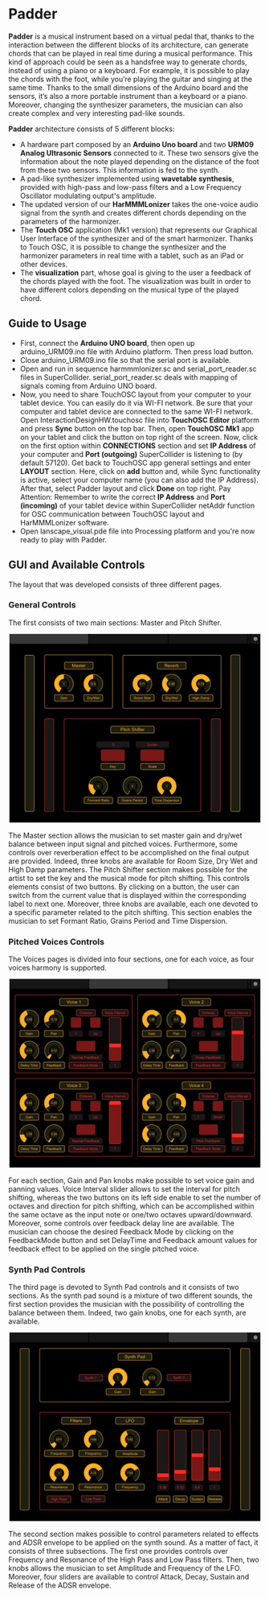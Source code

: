 # Padder
**Padder** is a musical instrument based on a virtual pedal that, thanks to the interaction between the different blocks of its architecture, can generate chords that can be played in real time during a musical performance. This kind of approach could be seen as a handsfree way to generate chords, instead of using a piano or a keyboard. For example, it is possible to play the chords with the foot, while you’re playing the guitar and singing at the same time. 
Thanks to the small dimensions of the Arduino board and the sensors, it’s also a more portable instrument than a keyboard or a piano. Moreover, changing the synthesizer parameters, the musician can also create complex and very interesting pad-like sounds.

**Padder** architecture consists of 5 different blocks:
- A hardware part composed by an **Arduino Uno board** and two **URM09 Analog Ultrasonic Sensors** connected to it. These two sensors give the information about the note played depending on the distance of the foot from these two sensors. This information is fed to the synth.
- A pad-like synthesizer implemented using **wavetable synthesis**, provided with high-pass and low-pass filters and a Low Frequency Oscillator modulating output's amplitude.
- The updated version of our **HarMMMLonizer** takes the one-voice audio signal from the synth and creates different chords depending on the parameters of the harmonizer.
- The **Touch OSC** application (Mk1 version) that represents our Graphical User Interface of the synthesizer and of the smart harmonizer. Thanks to Touch OSC, it is possible to change the synthesizer and the harmonizer parameters in real time with a tablet, such as an iPad or other devices.
- The **visualization** part, whose goal is giving to the user a feedback of the chords played with the foot. The visualization was built in order to have different colors depending on the musical type of the played chord.

## Guide to Usage
- First, connect the **Arduino UNO board**, then open up arduino_URM09.ino file with Arduino platform. Then press load button.
- Close arduino_URM09.ino file so that the serial port is available.
- Open and run in sequence harmmmlonizer.sc and serial_port_reader.sc files in SuperCollider. serial_port_reader.sc deals with mapping of signals coming from Arduino UNO board.
- Now, you need to share TouchOSC layout from your computer to your tablet device. You can easily do it via WI-FI network. Be sure that your computer and tablet device are connected to the same WI-FI network. Open InteractionDesignHW.touchosc file into **TouchOSC Editor** platform and press **Sync** button on the top bar. Then, open **TouchOSC Mk1** app on your tablet and click the button on top right of the screen. Now, click on the first option within **CONNECTIONS** section and set **IP Address** of your computer and **Port (outgoing)** SuperCollider is listening to (by default 57120). Get back to TouchOSC app general settings and enter **LAYOUT** section. Here, click on **add** button and, while Sync functionality is active, select your computer name (you can also add the IP Address). After that, select Padder layout and click **Done** on top right.
Pay Attention: Remember to write the correct **IP Address** and **Port (incoming)** of your tablet device within SuperCollider netAddr function for OSC communication between TouchOSC layout and HarMMMLonizer software.
- Open lanscape_visual.pde file into Processing platform and you're now ready to play with Padder.

## GUI and Available Controls
The layout that was developed consists of three different pages. 

### General Controls
The first consists of two main sections: Master and Pitch Shifter. 

<p align="center">
  <img width="500" height=auto src="./Assets/Images/GeneralControls-TouchOSC-GUI.png">
</p>

The Master section allows the musician to set master gain and dry/wet balance between input signal and pitched voices. Furthermore, some controls over reverberation effect to be accomplished on the final output are provided. Indeed, three knobs are available for Room Size, Dry Wet and High Damp parameters.
The Pitch Shifter section makes possible for the artist to set the key and the musical mode for pitch shifting. This controls elements consist of two buttons. By clicking on a button, the user can switch from the current value that is displayed within the corresponding label to next one. Moreover, three knobs are available, each one devoted to a specific parameter related to the pitch shifting. This section enables the musician to set Formant Ratio, Grains Period and Time Dispersion.

### Pitched Voices Controls
The Voices pages is divided into four sections, one for each voice, as four voices harmony is supported. 

<p align="center">
  <img width="500" height=auto src="./Assets/Images/PitchedVoicesControls-TouchOSC-GUI.png">
</p>

For each section, Gain and Pan knobs make possible to set voice gain and panning values. Voice Interval slider allows to set the interval for pitch shifting, whereas the two buttons on its left side enable to set the number of octaves and direction for pitch shifting, which can be accomplished within the same octave as the input note or one/two octaves upward/downward. 
Moreover, some controls over feedback delay line are available. The musician can choose the desired Feedback Mode by clicking on the FeedbackMode button and set DelayTime and Feedback amount values for feedback effect to be applied on the single pitched voice.

### Synth Pad Controls
The third page is devoted to Synth Pad controls and it consists of two sections.
As the synth pad sound is a mixture of two different sounds, the first section provides the musician with the possibility of controlling the balance between them. Indeed, two gain knobs, one for each synth, are available.

<p align="center">
  <img width="500" height=auto src="./Assets/Images/SynthPadControls-TouchOSC-GUI.png">
</p>

The second section makes possible to control parameters related to effects and ADSR envelope to be applied on the synth sound. As a matter of fact, it consists of three subsections. The first one provides controls over Frequency and Resonance of the High Pass and Low Pass filters. Then, two knobs allows the musician to set Amplitude and Frequency of the LFO. Moreover, four sliders are available to control Attack, Decay, Sustain and Release of the ADSR envelope.

